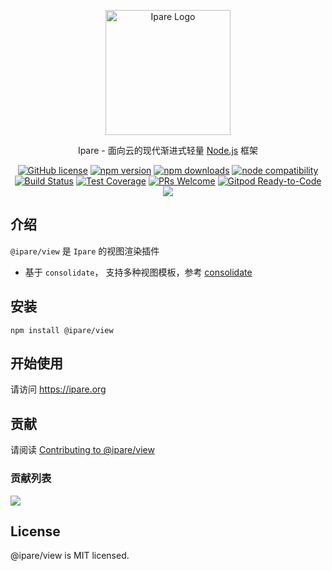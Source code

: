<p align="center">
  <a href="https://ipare.org/" target="blank"><img src="https://ipare.org/images/logo.png" alt="Ipare Logo" width="200"/></a>
</p>

<p align="center">Ipare - 面向云的现代渐进式轻量 <a href="http://nodejs.org" target="_blank">Node.js</a> 框架</p>
<p align="center">
    <a href="https://github.com/ipare/ipare/blob/main/LICENSE" target="_blank"><img src="https://img.shields.io/badge/license-MIT-blue.svg" alt="GitHub license" /></a>
    <a href=""><img src="https://img.shields.io/npm/v/@ipare/view.svg" alt="npm version"></a>
    <a href=""><img src="https://badgen.net/npm/dt/@ipare/view" alt="npm downloads"></a>
    <a href="https://nodejs.org/en/about/releases/"><img src="https://img.shields.io/node/v/@ipare/view.svg" alt="node compatibility"></a>
    <a href="#"><img src="https://github.com/ipare/ipare/actions/workflows/test.yml/badge.svg?branch=main" alt="Build Status"></a>
    <a href="https://codecov.io/gh/ipare/view/branch/main"><img src="https://img.shields.io/codecov/c/github/ipare/view/main.svg" alt="Test Coverage"></a>
    <a href="https://github.com/ipare/ipare/pulls"><img src="https://img.shields.io/badge/PRs-welcome-brightgreen.svg" alt="PRs Welcome"></a>
    <a href="https://gitpod.io/#https://github.com/ipare/ipare"><img src="https://img.shields.io/badge/Gitpod-Ready--to--Code-blue?logo=gitpod" alt="Gitpod Ready-to-Code"></a>
    <a href="https://paypal.me/ihalwang" target="_blank"><img src="https://img.shields.io/badge/Donate-PayPal-ff3f59.svg"/></a>
</p>

## 介绍

`@ipare/view` 是 `Ipare` 的视图渲染插件

- 基于 `consolidate`， 支持多种视图模板，参考 [consolidate](https://github.com/tj/consolidate.js)

## 安装

```
npm install @ipare/view
```

## 开始使用

请访问 <https://ipare.org>

## 贡献

请阅读 [Contributing to @ipare/view](https://github.com/ipare/ipare/blob/main/CONTRIBUTING.md)

### 贡献列表

<a href="https://github.com/ipare/ipare/graphs/contributors">
  <img src="https://contrib.rocks/image?repo=ipare/view" />
</a>

## License

@ipare/view is MIT licensed.
